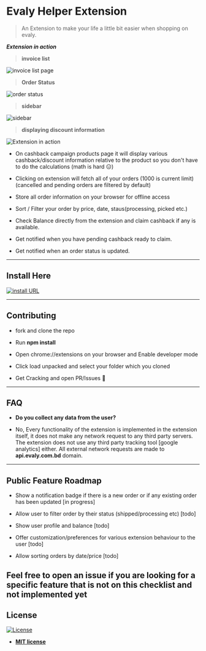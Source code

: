 # Evaly Helper Extension

> An Extension to make your life a little bit easier when shopping on evaly.

**_Extension in action_**

> **invoice list**

![invoice list page](https://i.imgur.com/698siC6.jpg)

> **Order Status**

![order status](https://i.imgur.com/5gOA9ek.jpg)

> **sidebar**

![sidebar](https://i.imgur.com/CxgHuzM.jpg)

> **displaying discount information**

![Extension in action](https://i.imgur.com/OXKj2a0.png)

- On cashback campaign products page it will display various cashback/discount information relative to the product so you don't have to do the calculations (math is hard 😑)

* Clicking on extension will fetch all of your orders (1000 is current limit) (cancelled and pending orders are filtered by default)

- Store all order information on your browser for offline access

* Sort / Filter your order by price, date, staus(processing, picked etc.)

- Check Balance directly from the extension and claim cashback if any is available.

* Get notified when you have pending cashback ready to claim.

- Get notified when an order status is updated.

---

## Install Here

[![install URL](https://developer.chrome.com/webstore/images/ChromeWebStore_BadgeWBorder_v2_206x58.png)](https://chrome.google.com/webstore/detail/evaly-helper/ohaenmhffheomihbnbhffiehdgegegcg)

---

## Contributing

- fork and clone the repo

* Run **npm install**

- Open chrome://extensions on your browser and Enable developer mode

* Click load unpacked and select your folder which you cloned

- Get Cracking and open PR/Issues 👏

---

## FAQ

- **Do you collect any data from the user?**

* No, Every functionality of the extension is implemented in the extension itself, it does not make any network request to any third party servers. The extension does not use any third party tracking tool [google analytics] either. All external network requests are made to **api.evaly.com.bd** domain.

---

## Public Feature Roadmap

- Show a notification badge if there is a new order or if any existing order has been updated [in progress]

* Allow user to filter order by their status (shipped/processing etc) [todo]

- Show user profile and balance [todo]

* Offer customization/preferences for various extension behaviour to the user [todo]

- Allow sorting orders by date/price [todo]

## **Feel free to open an issue if you are looking for a specific feature that is not on this checklist and not implemented yet**

## License

[![License](http://img.shields.io/:license-mit-blue.svg?style=flat-square)](http://badges.mit-license.org)

- **[MIT license](http://opensource.org/licenses/mit-license.php)**
